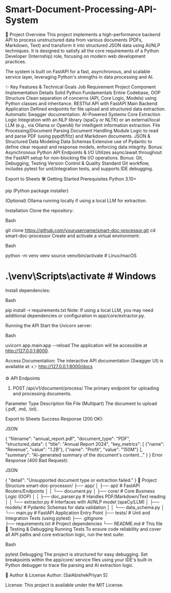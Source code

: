# Smart-Document-Processing-API-System
🚀 Project Overview
This project implements a high-performance backend API to process unstructured data from various documents (PDFs, Markdown, Text) and transform it into structured JSON data using AI/NLP techniques. It is designed to satisfy all the core requirements of a Python Developer (Internship) role, focusing on modern web development practices.

The system is built on FastAPI for a fast, asynchronous, and scalable service layer, leveraging Python's strengths in data processing and AI.

✨ Key Features & Technical Goals
Job Requirement	Project Component	Implementation Details
Solid Python Fundamentals	Entire Codebase, OOP Structure	Clean separation of concerns (API, Core Logic, Models) using Python classes and inheritance.
RESTful API with FastAPI	Main Backend Application	Defined endpoints for file upload and structured data extraction. Automatic Swagger documentation.
AI-Powered Systems	Core Extraction Logic	Integration with an NLP library (spaCy or NLTK) or an external/local LLM (e.g., via Ollama or OpenAI) for intelligent information extraction.
File Processing/Document Parsing	Document Handling Module	Logic to read and parse PDF (using pypdf/fitz) and Markdown documents.
JSON & Structured Data Modeling	Data Schemas	Extensive use of Pydantic to define clear request and response models, enforcing data integrity.
Bonus: Asynchronous Python	API Endpoints & I/O	Utilizes async/await throughout the FastAPI setup for non-blocking file I/O operations.
Bonus: Git, Debugging, Testing	Version Control & Quality	Standard Git workflow, includes pytest for unit/integration tests, and supports IDE debugging.

Export to Sheets
🛠️ Getting Started
Prerequisites
Python 3.10+

pip (Python package installer)

(Optional) Ollama running locally if using a local LLM for extraction.

Installation
Clone the repository:

Bash

git clone https://github.com/yourusername/smart-doc-processor.git
cd smart-doc-processor
Create and activate a virtual environment:

Bash

python -m venv venv
source venv/bin/activate  # Linux/macOS
# .\venv\Scripts\activate   # Windows
Install dependencies:

Bash

pip install -r requirements.txt
Note: If using a local LLM, you may need additional dependencies or configuration in app/core/extractor.py.

Running the API
Start the Uvicorn server:

Bash

uvicorn app.main:app --reload
The application will be accessible at http://127.0.0.1:8000.

Access Documentation:
The interactive API documentation (Swagger UI) is available at:
👉 http://127.0.0.1:8000/docs

⚙️ API Endpoints
1. POST /api/v1/document/process/
The primary endpoint for uploading and processing documents.

Parameter	Type	Description
file	File (Multipart)	The document to upload (.pdf, .md, .txt).

Export to Sheets
Success Response (200 OK):

JSON

{
  "filename": "annual_report.pdf",
  "document_type": "PDF",
  "structured_data": {
    "title": "Annual Report 2024",
    "key_metrics": [
      {"name": "Revenue", "value": "1.2B"},
      {"name": "Profit", "value": "150M"}
    ],
    "summary": "AI-generated summary of the document's content..."
  }
}
Error Response (400 Bad Request):

JSON

{
  "detail": "Unsupported document type or extraction failed."
}
📂 Project Structure
smart-doc-processor/
├── app/
│   ├── api/              # FastAPI Routers/Endpoints
│   │   └── document.py
│   ├── core/             # Core Business Logic (OOP)
│   │   ├── doc_parser.py   # Handles PDF/Markdown/Text reading
│   │   └── extractor.py    # Interfaces with AI/NLP model (spaCy/LLM)
│   ├── models/           # Pydantic Schemas for data validation
│   │   └── data_schema.py
│   └── main.py           # FastAPI Application Entry Point
├── tests/              # Unit and Integration Tests (using pytest)
├── .gitignore          
├── requirements.txt    # Project dependencies
└── README.md           # This file
🧪 Testing & Debugging
Running Tests
To ensure code reliability and cover all API paths and core extraction logic, run the test suite:

Bash

pytest
Debugging
The project is structured for easy debugging. Set breakpoints within the app/core/ service files using your IDE's built-in Python debugger to trace file parsing and AI extraction logic.

👤 Author & License
Author: [SaiAbishekPriyan S]

License: This project is available under the MIT License.